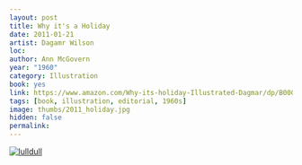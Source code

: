 ```yaml
---
layout: post
title: Why it's a Holiday
date: 2011-01-21
artist: Dagamr Wilson
loc: 
author: Ann McGovern
year: "1960"
category: Illustration
book: yes
link: https://www.amazon.com/Why-its-holiday-Illustrated-Dagmar/dp/B0007E1ANA
tags: [book, illustration, editorial, 1960s]
image: thumbs/2011_holiday.jpg
hidden: false
permalink:
---
```





<div class="post_image">
	<a href="{{ site.baseurl }}/images/posts/2011_holiday/001.jpg" target="_blank">
	<img src="{{ site.baseurl }}/images/posts/2011_holiday/001.jpg" alt="lulldull"></a>
</div>
